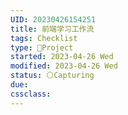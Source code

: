 ```yaml
---
UID: 20230426154251 
title: 前端学习工作流
tags: Checklist
type: 🚀Project
started: 2023-04-26 Wed
modified: 2023-04-26 Wed
status: ⚪Capturing
due:
cssclass: 
---
```




